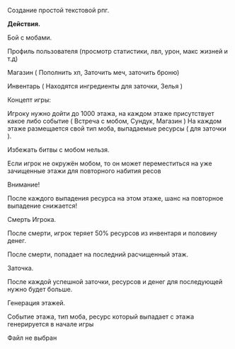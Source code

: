 Создание простой текстовой рпг.

**Действия.**

Бой с мобами.

Профиль пользователя (просмотр статистики, лвл, урон, макс жизней и т.д)

Магазин ( Пополнить хп, Заточить меч, заточить броню)

Инвентарь ( Находятся ингредиенты для заточки, Зелья )

Концепт игры:

Игроку нужно дойти до 1000 этажа, на каждом этаже присутствует какое либо событие ( Встреча с мобом, Сундук, Магазин )
На каждом этаже размещается свой тип моба, выпадаемые ресурсы ( для заточки ).

Избежать битвы с мобом нельзя.

Если игрок не окружён мобом, то он может переместиться на уже зачищенные этажи для повторного набития ресов

Внимание!

После каждого выпадения ресурса на этом этаже, шанс на повторное выпадение снижается!

Смерть Игрока.

После смерти, игрок теряет 50% ресурсов из инвентаря и половину денег.

После смерти, попадает на последний расчищенный этаж.

Заточка.

После каждой успешной заточки, ресурсов и денег для последующей нужно будет больше.

Генерация этажей.

Событие этажа, тип моба, ресурс который выпадает с этажа генерируется в начале игры

Файл не выбран

